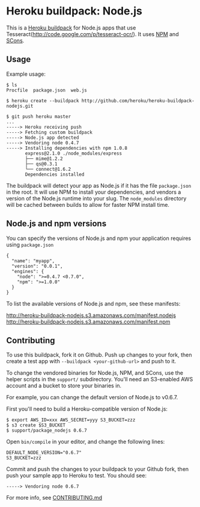 Heroku buildpack: Node.js
=========================

This is a [Heroku buildpack](http://devcenter.heroku.com/articles/buildpacks) for Node.js apps 
that use Tesseract(http://code.google.com/p/tesseract-ocr/).
It uses [NPM](http://npmjs.org/) and [SCons](http://www.scons.org/).

Usage
-----

Example usage:

    $ ls
    Procfile  package.json  web.js

    $ heroku create --buildpack http://github.com/heroku/heroku-buildpack-nodejs.git

    $ git push heroku master
    ...
    -----> Heroku receiving push
    -----> Fetching custom buildpack
    -----> Node.js app detected
    -----> Vendoring node 0.4.7
    -----> Installing dependencies with npm 1.0.8
           express@2.1.0 ./node_modules/express
           ├── mime@1.2.2
           ├── qs@0.3.1
           └── connect@1.6.2
           Dependencies installed

The buildpack will detect your app as Node.js if it has the file `package.json` in the root.  It will use NPM to install your dependencies, and vendors a version of the Node.js runtime into your slug.  The `node_modules` directory will be cached between builds to allow for faster NPM install time.

Node.js and npm versions
------------------------

You can specify the versions of Node.js and npm your application requires using `package.json`

    {
      "name": "myapp",
      "version": "0.0.1",
      "engines": {
        "node": ">=0.4.7 <0.7.0",
        "npm": ">=1.0.0"
      }
    }

To list the available versions of Node.js and npm, see these manifests:

http://heroku-buildpack-nodejs.s3.amazonaws.com/manifest.nodejs
http://heroku-buildpack-nodejs.s3.amazonaws.com/manifest.npm

Contributing
------------

To use this buildpack, fork it on Github. Push up changes to your fork, then create a test app with `--buildpack <your-github-url>` and push to it.

To change the vendored binaries for Node.js, NPM, and SCons, use the helper scripts in the `support/` subdirectory.  You'll need an S3-enabled AWS account and a bucket to store your binaries in.

For example, you can change the default version of Node.js to v0.6.7.

First you'll need to build a Heroku-compatible version of Node.js:

    $ export AWS_ID=xxx AWS_SECRET=yyy S3_BUCKET=zzz
    $ s3 create $S3_BUCKET
    $ support/package_nodejs 0.6.7

Open `bin/compile` in your editor, and change the following lines:

    DEFAULT_NODE_VERSION="0.6.7"
    S3_BUCKET=zzz

Commit and push the changes to your buildpack to your Github fork, then push your sample app to Heroku to test.  You should see:

    -----> Vendoring node 0.6.7

For more info, see [CONTRIBUTING.md](CONTRIBUTING.md)
